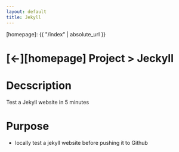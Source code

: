 ```yaml
---
layout: default
title: Jekyll
---
```



[//]: #(Reference)
[homepage]:   {{ "/index" | absolute_url }}

# [&larr;][homepage] Project > Jeckyll

# Decscription
Test a Jekyll website in 5 minutes

# Purpose
- locally test a jekyll website before pushing it to Github 


